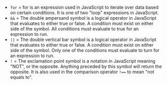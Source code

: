 - `for` = for is an expression used in JavaScript to iterate over data based on certain conditions. It is one of two "loop" expressions in JavaScript.
- `&&` = The double ampersand symbol is a logical operator in JavaScript that evaluates to either true or false. A condition must exist on either side of the symbol. All conditions must evaluate to true for an expression to run.
- `||` = The double vertical bar symbol is a logical operator in JavaScript that evaluates to either true or false. A condition must exist on either side of the symbol. Only one of the conditions must evaluate to turn for an expression to run.
- `!` = The exclamation point symbol is a notation in JavaScript meaning "NOT", or the opposite. Anything preceded by this symbol will return the opposite. It is also used in the comparison operator `!==` to mean "not equals to".

